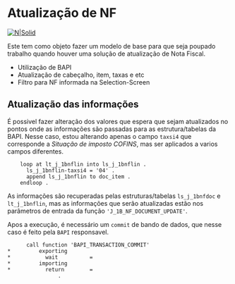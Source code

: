 # Atualização de NF

[![N|Solid](https://wiki.scn.sap.com/wiki/download/attachments/1710/ABAP%20Development.png?version=1&modificationDate=1446673897000&api=v2)](https://www.sap.com/brazil/developer.html)

Este tem como objeto fazer um modelo de base para que seja poupado trabalho quando houver uma solução de atualização de Nota Fiscal.

  - Utilização de BAPI
  - Atualização de cabeçalho, item, taxas e etc
  - Filtro para NF informada na Selection-Screen
  
## Atualização das informações 

É possivel fazer alteração dos valores que espera que sejam atualizados no pontos onde as informações são passadas para as estrutura/tabelas da BAPI. Nesse caso, estou alterando apenas o campo `taxsi4` que corresponde a *Situação de imposto COFINS*, mas ser aplicados a varios campos diferentes.
```abap
    loop at lt_j_1bnflin into ls_j_1bnflin .
      ls_j_1bnflin-taxsi4 = '04' .
      append ls_j_1bnflin to doc_item .
    endloop .
```

As informações são recuperadas pelas estruturas/tabelas `ls_j_1bnfdoc` e `lt_j_1bnflin`, mas as informações que serão atualizadas estão nos parâmetros de entrada da função `'J_1B_NF_DOCUMENT_UPDATE'`.

Apos a execução, é necessário um `commit` de bando de dados, que nesse caso é feito pela `BAPI` responsavel.

```abap
      call function 'BAPI_TRANSACTION_COMMIT'
*         exporting
*           wait          =
*         importing
*           return        =
                .
```
